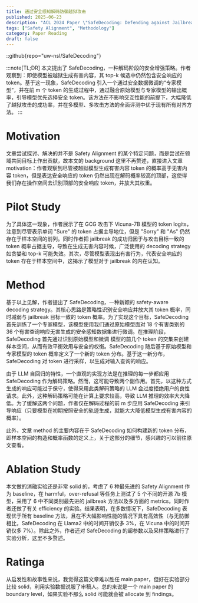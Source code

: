 ```yaml
---
title: 通过安全感知解码防御越狱攻击
published: 2025-06-23
description: "ACL 2024 Paper \"SafeDecoding: Defending against Jailbreak Attacks via Safety-Aware Decoding\""
tags: ["Safety Alignment", "Methodology"]
category: Paper Reading
draft: false
---
```


::github{repo="uw-nsl/SafeDecoding"}

:::note[TL;DR]
本文提出了 SafeDecoding，一种解码阶段的安全增强策略。作者观察到：即使模型被越狱生成有害内容，其 top-k 候选中仍然包含安全响应的 token。基于这一现象，SafeDecoding 引入一个通过安全数据微调的“专家模型”，并在前 m 个 token 的生成过程中，通过融合原始模型与专家模型的输出概率，引导模型优先选择安全 token。该方法在不影响交互性能的前提下，大幅降低了越狱攻击的成功率，并在多模型、多攻击方法的全面评测中优于现有所有对齐方法。
:::


# Motivation

文章尝试探讨、解决的并不是 Safety Alignment 的某个特定问题，而是尝试在领域共同目标上作出贡献，故本文的 background 这里不再赘述，直接进入文章 motivation：作者观察到尽管被越狱模型生成有害内容 token 的概率高于无害内容 token，但是表达安全响应的 token 仍然出现在解码概率较高的顶部，这使得我们存在操作空间去识别顶部的安全响应 token，并放大其权重。


# Pilot Study

为了具体这一现象，作者展示了在 GCG 攻击下 Vicuna-7B 模型的 token logits，注意到尽管表示单词 "Sure" 的 token 占据主导地位，但是 "Sorry" 和 "As" 仍然存在于样本空间的前列。同时作者把 jailbreak 的成功归因于与攻击目标一致的 token 概率占据主导，导致在生成无害内容时候，广泛使用的 decoding strategy 如贪婪和 top-k 可能失效。其次，尽管模型表现出有害行为，代表安全响应的 token 存在于样本空间中，这揭示了模型对于 jailbreak 的内在认知。


# Method

基于以上见解，作者提出了 SafeDecoding，一种新颖的 safety-aware decoding strategy。其核心思路是策略性识别安全响应并放大其 token 概率，同时减弱与 jailbreak 目标一致的 token 概率。为了实现这个目标，SafeDecoding 首先训练了一个专家模型，该模型使用我们通过原始模型面对 18 个有害类别的 36 个有害查询响应无害生成的安全感知数据集进行微调。在推理阶段，SafeDecoding 首先通过识别原始模型和微调
模型的前几个 token 的交集来创建样本空间，从而有效平衡效用与安全的权衡。SafeDecoding 随后基于原始模型和专家模型的 token 概率定义了一个新的 token 分布。基于这一新分布，SafeDecoding 对 token 进行采样，以生成对输入查询的响应。

由于 LLM 自回归的特性，一个直观的实现方法是在推理的每一步都应用 SafeDecoding 作为解码策略。然而，这可能导致两个副作用。首先，以这种方式生成的响应可能过于保守，使得采用此类解码策略的 LLM 会过度拒绝用户的良性请求。此外，这种解码策略可能在计算上要求较高，导致 LLM 推理的效率大大降低。为了缓解这两个问题，作者仅在解码过程的前 m 步应用 SafeDecoding 来引导响应（只要模型在初期按照安全的轨迹生成，就能大大降低模型生成有害内容的概率）。

此外，文章 method 的主要内容在于 SafeDecoding 如何构建新的 token 分布，即样本空间的构造和概率函数的定义上，关于这部分的细节，感兴趣的可以前往原文查看。


# Ablation Study

本文做的消融实验还是非常 solid 的，考虑了 6 种最先进的 Safety Alignment 作为 baseline，在 harmful，over-refusal 等任务上测试了 5 个不同的开源 7b 模型，采用了 6 中不同类别最先进的 jailbreak 方法以及多方面的 metrics，同时作者还做了有关 efficiency 的实验。结果表明，在多数情况下，SafeDecoding 表现优于所有 baseline 方法，且在不大幅影响性能的情况下具有高效性（与无防御相比，SafeDecoding 在 Llama2 中的时间开销仅多 3%，在 Vicuna 中的时间开销仅多 7%）。除此之外，作者还对 SafeDecoding 的超参数以及采样策略进行了实验分析，这里不多赘述。


# Ratinga

从启发性和故事性来说，我觉得这篇文章难以胜任 main paper，但好在实验部分比较 solid，利用实验数据说服了审稿人。总的来说是一个 main paper 的 boundary level，如果实验不那么 solid 可能就会被 allocate 到 findings。
